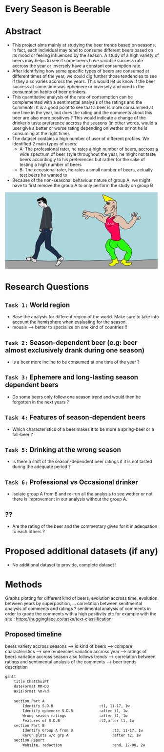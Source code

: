 # Every Season is Beerable
# Abstract
- This project aims mainly at studying the beer trends based on seasons. In fact, each individual may tend to consume different
beers based on its mood or feeling influenced by the season. A study of a high variety of beers may helps to see if some beers
have variable success rate accross the year or inversely have a constant consumption rate.
- After identifying how some specific types of beers are consumed at different times of the year, we could dig further those tendencies to see if they also 
varies accross the years. This would let us know if the beer success at some time was ephemere or inversely anchored in the consumption habits of beer drinkers.
- This quantitative analysis of the rate of consumption can be complemented with a sentimental analysis of the ratings and the comments. It is a good point to see that a beer is more consummed at one time in the year, but does the rating and the comments about this beer are also more positives ? This would indicate a change of the drinker's taste preference accross the seasons (in other words, would a user give a better or worse rating depending on wether or not he is consuming at the right time).
- The dataset contains a high number of user of different profiles. We identified 2 main types of users:
    - A: The professional rater, he rates a high number of beers, accross a wide spectrum of beer style throughout the year, he might not taste beers accordingly to his preferences but rather for the sake of testing a high number of beers
    - B: The occasional rater, he rates a small number of beers, actually test beers he wanted to
- Because of the non-seasonal behaviour nature of group A, we might have to first remove the group A to only perform the study on group B
<img src="Images/chad.jpg" alt="image" width="500" height="auto">


# Research Questions
## `Task 1:` World region
- Base the analysis for different region of the world. Make sure to take into account the hemisphere when evaluating for the season.
- mouais --> better to specialize on one kind of countries !!

## `Task 2:` Season-dependent beer (e.g: beer almost exclusively drank during one season)
- Is a beer more incline to be consumed at one time of the year ? 

## `Task 3:` Ephemere and long-lasting season dependent beers
- Do some beers only follow one season trend and would then be forgotten in the next years ?

## `Task 4:` Features of season-dependent beers
- Which characteristics of a beer makes it to be more a spring-beer or a fall-beer ?

## `Task 5:` Drinking at the wrong season 
- Is there a shift of the season-dependent beer ratings if it is not tasted during the adequate period ?

## `Task 6:` Professional vs Occasional drinker
- Isolate group A from B and re-run all the analysis to see wether or not there is improvement in our analysis without the group A.

## ??
- Are the rating of the beer and the commentary given for it in adequation to each others ?

# Proposed additional datasets (if any) 
- No additional dataset to provide, complete dataset !

# Methods

Graphs plotting for different kind of beers, evolution accross time, evolution between years by superposition, ...
correlation between senitmental analysis of comments and ratings ?
sentimental analysis of comments in order to grade the comments with a high positivity etc for example with the site : 
https://huggingface.co/tasks/text-classification

## Proposed timeline
beers variety accross seasons --> id kind of beers --> compare characteristics --> see tendencies variation accross year 
--> ratings of beers variation accross season also follows trends --> correlation between ratings and sentimental analysis 
of the comments --> beer trends description

```mermaid
gantt
    title ChatChuiPT
    dateFormat MM-DD
	axisFormat %m-%d

	section Part A
		Identify S.D.B                     :t1, 11-17, 1w
		Identify ephemere S.D.B.           :after t1, 1w
		Wrong season ratings               :after t1, 1w
		Features of S.D.B                  :t2,after t1, 1w
    section Part B
		Identify Group A from B	                 :t3, 11-17, 1w
		Rerun plots w/o grp A                    :after t2, 1w
	section Report
		Website, redaction                       :end, 12-08, 2w
```
